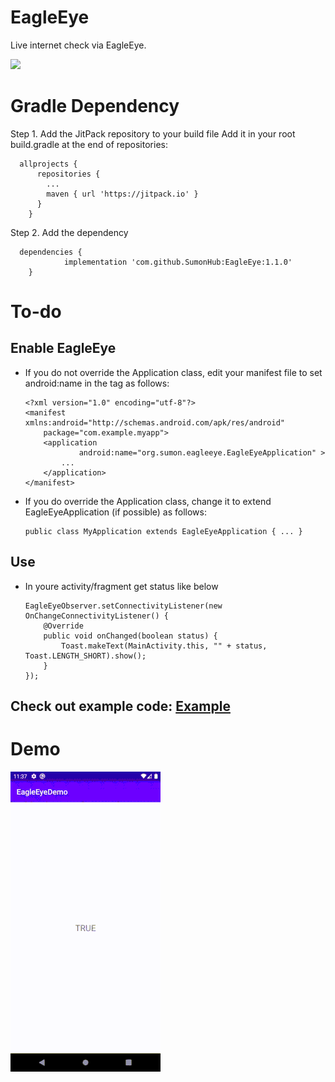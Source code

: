 # EagleEye
Live internet check via EagleEye.

[![](https://jitpack.io/v/SumonHub/EagleEye.svg)](https://jitpack.io/#SumonHub/EagleEye)

# Gradle Dependency
Step 1. Add the JitPack repository to your build file
Add it in your root build.gradle at the end of repositories:

      allprojects {
          repositories {
            ...
            maven { url 'https://jitpack.io' }
          }
        }
Step 2. Add the dependency
      
      dependencies {
                implementation 'com.github.SumonHub:EagleEye:1.1.0'
        }
        
# To-do

## Enable EagleEye
      
* If you do not override the Application class, edit your manifest file to set android:name in the <application> tag as follows:

      <?xml version="1.0" encoding="utf-8"?>
      <manifest xmlns:android="http://schemas.android.com/apk/res/android"
          package="com.example.myapp">
          <application
                  android:name="org.sumon.eagleeye.EagleEyeApplication" >
              ...
          </application>
      </manifest>

* If you do override the Application class, change it to extend EagleEyeApplication (if possible) as follows:

      public class MyApplication extends EagleEyeApplication { ... }

## Use

* In youre activity/fragment get status like below

      EagleEyeObserver.setConnectivityListener(new OnChangeConnectivityListener() {
          @Override
          public void onChanged(boolean status) {
              Toast.makeText(MainActivity.this, "" + status, Toast.LENGTH_SHORT).show();
          }
      });
      
## Check out example code: [Example](https://github.com/SumonHub/EagleEye/tree/master/app)

# Demo
![](https://github.com/SumonHub/EagleEye/blob/master/preview/demo.gif)
